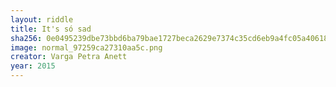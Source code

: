 ```yaml
---
layout: riddle
title: It's só sad
sha256: 0e0495239dbe73bbd6ba79bae1727beca2629e7374c35cd6eb9a4fc05a406180
image: normal_97259ca27310aa5c.png
creator: Varga Petra Anett
year: 2015
---
```

